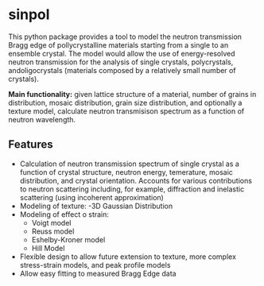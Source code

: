 # sinpol
This python package provides a tool to model the neutron transmission  Bragg edge of pollycrystalline materials starting from a single to an ensemble crystal.  The model would allow the use of energy-resolved neutron transmission for the analysis of single crystals, polycrystals, andoligocrystals (materials composed by a relatively small number of crystals).


**Main functionality:** given lattice structure of a material, number of grains in distribution, mosaic distribution, grain size distribution, and optionally a texture model,
calculate neutron transmisison spectrum as a function of neutron wavelength.
## Features
* Calculation of neutron transmission spectrum of single crystal as a function of crystal structure, neutron energy, temerature, mosaic distribution, and crystal orientation. Accounts for various contributions to neutron scattering including, for example, diffraction and inelastic scattering (using incoherent approximation)
* Modeling of texture:
  -3D Gaussian Distribution
* Modeling of effect o strain:
  - Voigt model
  - Reuss model
  - Eshelby-Kroner model
  - Hill Model
* Flexible design to allow future extension to texture, more complex stress-strain models, and peak profile models
* Allow easy fitting to measured Bragg Edge data

